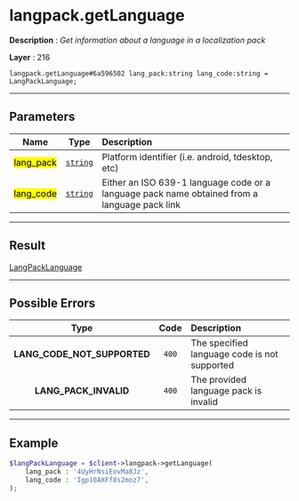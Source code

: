 # langpack.getLanguage

**Description** : *Get information about a language in a localization pack*

**Layer** : 216

```tl
langpack.getLanguage#6a596502 lang_pack:string lang_code:string = LangPackLanguage;
```

---

## Parameters

| Name | Type | Description |
| :---: | :---: | :--- |
| <mark>lang_pack</mark> | [`string`](type/string) | Platform identifier (i.e. android, tdesktop, etc) |
| <mark>lang_code</mark> | [`string`](type/string) | Either an ISO 639-1 language code or a language pack name obtained from a language pack link |

---

## Result

[LangPackLanguage](type/LangPackLanguage)

---

## Possible Errors

| Type | Code | Description |
| :---: | :---: | :--- |
| **LANG_CODE_NOT_SUPPORTED** | `400` | The specified language code is not supported |
| **LANG_PACK_INVALID** | `400` | The provided language pack is invalid |

---

## Example

```php
$langPackLanguage = $client->langpack->getLanguage(
	lang_pack : '4UyHrNsiEovMa8Jz',
	lang_code : 'Igp10AXFf8s2moz7',
);
```